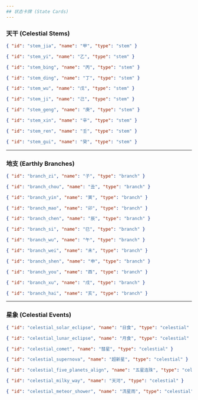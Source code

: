 ```yaml
---
## 状态卡牌 (State Cards)
---
```

### **天干 (Celestial Stems)**
```json
{ "id": "stem_jia", "name": "甲", "type": "stem" }
```
```json
{ "id": "stem_yi", "name": "乙", "type": "stem" }
```
```json
{ "id": "stem_bing", "name": "丙", "type": "stem" }
```
```json
{ "id": "stem_ding", "name": "丁", "type": "stem" }
```
```json
{ "id": "stem_wu", "name": "戊", "type": "stem" }
```
```json
{ "id": "stem_ji", "name": "己", "type": "stem" }
```
```json
{ "id": "stem_geng", "name": "庚", "type": "stem" }
```
```json
{ "id": "stem_xin", "name": "辛", "type": "stem" }
```
```json
{ "id": "stem_ren", "name": "壬", "type": "stem" }
```
```json
{ "id": "stem_gui", "name": "癸", "type": "stem" }
```
---
### **地支 (Earthly Branches)**
```json
{ "id": "branch_zi", "name": "子", "type": "branch" }
```
```json
{ "id": "branch_chou", "name": "丑", "type": "branch" }
```
```json
{ "id": "branch_yin", "name": "寅", "type": "branch" }
```
```json
{ "id": "branch_mao", "name": "卯", "type": "branch" }
```
```json
{ "id": "branch_chen", "name": "辰", "type": "branch" }
```
```json
{ "id": "branch_si", "name": "巳", "type": "branch" }
```
```json
{ "id": "branch_wu", "name": "午", "type": "branch" }
```
```json
{ "id": "branch_wei", "name": "未", "type": "branch" }
```
```json
{ "id": "branch_shen", "name": "申", "type": "branch" }
```
```json
{ "id": "branch_you", "name": "酉", "type": "branch" }
```
```json
{ "id": "branch_xu", "name": "戌", "type": "branch" }
```
```json
{ "id": "branch_hai", "name": "亥", "type": "branch" }
```
---
### **星象 (Celestial Events)**
```json
{ "id": "celestial_solar_eclipse", "name": "日食", "type": "celestial" }
```
```json
{ "id": "celestial_lunar_eclipse", "name": "月食", "type": "celestial" }
```
```json
{ "id": "celestial_comet", "name": "彗星", "type": "celestial" }
```
```json
{ "id": "celestial_supernova", "name": "超新星", "type": "celestial" }
```
```json
{ "id": "celestial_five_planets_align", "name": "五星连珠", "type": "celestial" }
```
```json
{ "id": "celestial_milky_way", "name": "天河", "type": "celestial" }
```
```json
{ "id": "celestial_meteor_shower", "name": "流星雨", "type": "celestial" }
```